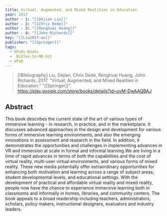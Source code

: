 ```yaml
---
title: Virtual, Augmented, and Mixed Realities in Education
year: 2017
author - 1: "[[Dejian Liu]]"
author - 2: "[[Chris Dede]]"
author - 3: "[[Ronghuai Huang]]"
author - 4: "[[John Richards]]"
key: "[[Liu2017-wo]]"
publisher: "[[Springer]]"
tags:
  - EPubs-Books
  - _BibTex-to-MD-Git
  - ePub
---
```


> [!Bibliography]
> Liu, Dejian, Chris Dede, Ronghuai Huang, John Richards. 2017. “Virtual, Augmented, and Mixed Realities in Education.” "[[Springer]]". https://play.google.com/store/books/details?id=uvM-DwAAQBAJ

## Abstract
This book describes the current state of the art of various types of immersive learning -  in research, in practice, and in the marketplace. It discusses advanced approaches in the design and development for various forms of immersive learning environments, and also the emerging innovations in assessment and research in the field. In addition, it demonstrates the opportunities and challenges in implementing advances in VR and immersion at scale in formal and informal learning.We are living in a time of rapid advances in terms of both the capabilities and the cost of virtual reality, multi-user virtual environments, and various forms of mixed reality. These new media potentially offer extraordinary opportunities for enhancing both motivation and learning across a range of subject areas, student developmental levels, and educational settings. With the development of practical and affordable virtual reality and mixed reality, people now have the chance to experience immersive learning both in classrooms and informally in homes, libraries, and community centers. The book appeals to a broad readership including teachers, administrators, scholars, policy makers, instructional designers, evaluators and industry leaders.
